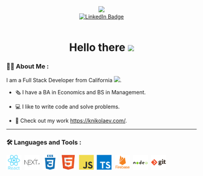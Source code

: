 

<div id="header" align="center">
  <img src="https://media.giphy.com/media/wcgn5fVDjvR7pdvz4C/giphy.gif" width="300"/>
  
  <div id="badges">
    <a href="https://www.linkedin.com/in/konn/">
      <img src="https://img.shields.io/badge/LinkedIn-blue?style=for-the-badge&logo=linkedin&logoColor=white" alt="LinkedIn         Badge"/>
    </a>
  </div>
  <img src="https://komarev.com/ghpvc/?username=nikolaevK&style=flat-square&color=blue" alt=""/>
  <h1>
  Hello there
    <img src="https://media.giphy.com/media/hvRJCLFzcasrR4ia7z/giphy.gif" width="30px"/>
  </h1>
</div>

### :man_technologist: About Me :
I am a Full Stack Developer from California <img src="https://media.giphy.com/media/WUlplcMpOCEmTGBtBW/giphy.gif" width="30">.

- 🗞️ I have a BA in Economics and BS in Management.

- 💻 I like to write code and solve problems. 

- 💼 Check out my work https://knikolaev.com/.
---

### :hammer_and_wrench: Languages and Tools :
<div>
  <img src="https://github.com/devicons/devicon/blob/master/icons/react/react-original-wordmark.svg" title="React" alt="React" width="40" height="40"/>&nbsp;
  <img src="https://github.com/devicons/devicon/blob/master/icons/nextjs/nextjs-original-wordmark.svg" title="NextJs" alt="NextJs" width="40" height="40"/>&nbsp;
  <img src="https://github.com/devicons/devicon/blob/master/icons/css3/css3-plain-wordmark.svg"  title="CSS3" alt="CSS" width="40" height="40"/>&nbsp;
  <img src="https://github.com/devicons/devicon/blob/master/icons/html5/html5-original.svg" title="HTML5" alt="HTML" width="40" height="40"/>&nbsp;
  <img src="https://github.com/devicons/devicon/blob/master/icons/javascript/javascript-original.svg" title="JavaScript" alt="JavaScript" width="40" height="40"/>&nbsp;
    <img src="https://github.com/devicons/devicon/blob/master/icons/typescript/typescript-original.svg" title="TypeScript" alt="TypeScript" width="40" height="40"/>&nbsp;
  <img src="https://github.com/devicons/devicon/blob/master/icons/firebase/firebase-plain-wordmark.svg" title="Firebase" alt="Firebase" width="40" height="40"/>&nbsp;
  <img src="https://github.com/devicons/devicon/blob/master/icons/nodejs/nodejs-original-wordmark.svg" title="NodeJS" alt="NodeJS" width="40" height="40"/>&nbsp;
  <img src="https://github.com/devicons/devicon/blob/master/icons/git/git-original-wordmark.svg" title="Git" **alt="Git" width="40" height="40"/>
</div>
